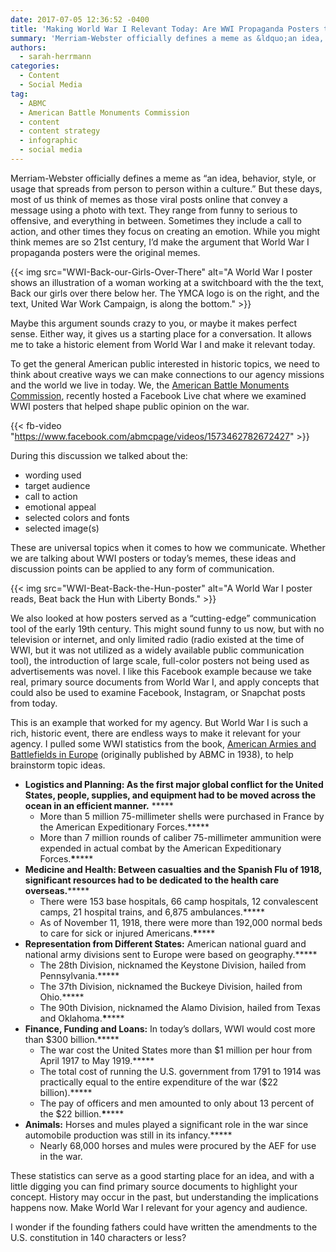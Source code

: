 ```yaml
---
date: 2017-07-05 12:36:52 -0400
title: 'Making World War I Relevant Today: Are WWI Propaganda Posters the Original Meme?'
summary: 'Merriam-Webster officially defines a meme as &ldquo;an idea, behavior, style, or usage that spreads from person to person within a culture.&rdquo; But these days, most of us think of memes as those viral posts online that convey a message using a photo with text. They range from funny to serious to offensive, and everything in'
authors:
  - sarah-herrmann
categories:
  - Content
  - Social Media
tag:
  - ABMC
  - American Battle Monuments Commission
  - content
  - content strategy
  - infographic
  - social media
---
```


Merriam-Webster officially defines a meme as “an idea, behavior, style, or usage that spreads from person to person within a culture.” But these days, most of us think of memes as those viral posts online that convey a message using a photo with text. They range from funny to serious to offensive, and everything in between. Sometimes they include a call to action, and other times they focus on creating an emotion. While you might think memes are so 21st century, I’d make the argument that World War I propaganda posters were the original memes.

{{< img src="WWI-Back-our-Girls-Over-There" alt="A World War I poster shows an illustration of a woman working at a switchboard with the the text, Back our girls over there below her. The YMCA logo is on the right, and the text, United War Work Campaign, is along the bottom." >}}

Maybe this argument sounds crazy to you, or maybe it makes perfect sense. Either way, it gives us a starting place for a conversation. It allows me to take a historic element from World War I and make it relevant today.

To get the general American public interested in historic topics, we need to think about creative ways we can make connections to our agency missions and the world we live in today. We, the [American Battle Monuments Commission](http://www.abmc.gov), recently hosted a Facebook Live chat where we examined WWI posters that helped shape public opinion on the war.

{{< fb-video "https://www.facebook.com/abmcpage/videos/1573462782672427" >}}

  During this discussion we talked about the:

  * wording used
  * target audience
  * call to action
  * emotional appeal
  * selected colors and fonts
  * selected image(s)

These are universal topics when it comes to how we communicate. Whether we are talking about WWI posters or today’s memes, these ideas and discussion points can be applied to any form of communication.

{{< img src="WWI-Beat-Back-the-Hun-poster" alt="A World War I poster reads, Beat back the Hun with Liberty Bonds." >}}

We also looked at how posters served as a “cutting-edge” communication tool of the early 19th century. This might sound funny to us now, but with no television or internet, and only limited radio (radio existed at the time of WWI, but it was not utilized as a widely available public communication tool), the introduction of large scale, full-color posters not being used as advertisements was novel. I like this Facebook example because we take real, primary source documents from World War I, and apply concepts that could also be used to examine Facebook, Instagram, or Snapchat posts from today.

This is an example that worked for my agency. But World War I is such a rich, historic event, there are endless ways to make it relevant for your agency. I pulled some WWI statistics from the book, [American Armies and Battlefields in Europe](https://www.abmc.gov/sites/default/files/publications/AABEFINAL_Blue_Book.pdf) (originally published by ABMC in 1938), to help brainstorm topic ideas.

  * **Logistics and Planning: As the first major global conflict for the United States, people, supplies, and equipment had to be moved across the ocean in an efficient manner.** \*****
      * More than 5 million 75-millimeter shells were purchased in France by the American Expeditionary Forces.\*****
      * More than 7 million rounds of caliber 75-millimeter ammunition were expended in actual combat by the American Expeditionary Forces.**\*******
  * **Medicine and Health: Between casualties and the Spanish Flu of 1918, significant resources had to be dedicated to the health care overseas.**\*****
      * There were 153 base hospitals, 66 camp hospitals, 12 convalescent camps, 21 hospital trains, and 6,875 ambulances.\*****
      * As of November 11, 1918, there were more than 192,000 normal beds to care for sick or injured Americans.**\*******
  * **Representation from Different States:** American national guard and national army divisions sent to Europe were based on geography.\*****
      * The 28th Division, nicknamed the Keystone Division, hailed from Pennsylvania.\*****
      * The 37th Division, nicknamed the Buckeye Division, hailed from Ohio.\*****
      * The 90th Division, nicknamed the Alamo Division, hailed from Texas and Oklahoma.**\*******
  * **Finance, Funding and Loans:** In today’s dollars, WWI would cost more than $300 billion.\*****
      * The war cost the United States more than $1 million per hour from April 1917 to May 1919.\*****
      * The total cost of running the U.S. government from 1791 to 1914 was practically equal to the entire expenditure of the war ($22 billion).\*****
      * The pay of officers and men amounted to only about 13 percent of the $22 billion.**\*******
  * **Animals:** Horses and mules played a significant role in the war since automobile production was still in its infancy.\*****
      * Nearly 68,000 horses and mules were procured by the AEF for use in the war.

These statistics can serve as a good starting place for an idea, and with a little digging you can find primary source documents to highlight your concept. History may occur in the past, but understanding the implications happens now. Make World War I relevant for your agency and audience.

I wonder if the founding fathers could have written the amendments to the U.S. constitution in 140 characters or less?
